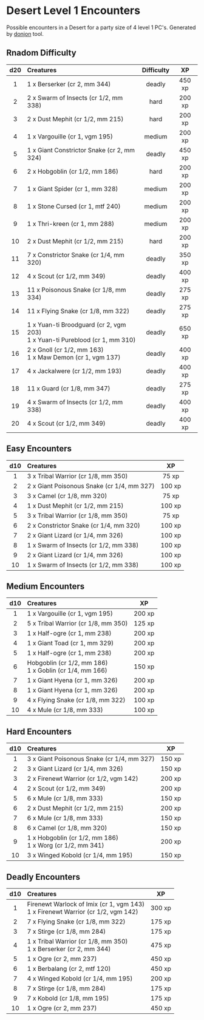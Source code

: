 # Desert Level 1 Encounters

Possible encounters in a Desert for a party size of 4 level 1 PC's. Generated by [donjon](https://donjon.bin.sh/5e/random/#type=encounter) tool.


## Rnadom Difficulty

| d20 | Creatures | Difficulty | XP |
|:---:|:--------- |:----------:|:--:|
| 1 | 1 x Berserker (cr 2, mm 344) | deadly | 450 xp |
| 2 | 2 x Swarm of Insects (cr 1/2, mm 338) | hard | 200 xp |
| 3 | 2 x Dust Mephit (cr 1/2, mm 215) | hard | 200 xp |
| 4 | 1 x Vargouille (cr 1, vgm 195) | medium | 200 xp |
| 5 | 1 x Giant Constrictor Snake (cr 2, mm 324) | deadly | 450 xp |
| 6 | 2 x Hobgoblin (cr 1/2, mm 186) | hard | 200 xp |
| 7 | 1 x Giant Spider (cr 1, mm 328) | medium | 200 xp |
| 8 | 1 x Stone Cursed (cr 1, mtf 240) | medium | 200 xp |
| 9 | 1 x Thri-kreen (cr 1, mm 288) | medium | 200 xp |
| 10 | 2 x Dust Mephit (cr 1/2, mm 215) | hard | 200 xp |
| 11 | 7 x Constrictor Snake (cr 1/4, mm 320) | deadly | 350 xp |
| 12 | 4 x Scout (cr 1/2, mm 349) | deadly | 400 xp |
| 13 | 11 x Poisonous Snake (cr 1/8, mm 334) | deadly | 275 xp |
| 14 | 11 x Flying Snake (cr 1/8, mm 322) | deadly | 275 xp |
| 15 | 1 x Yuan-ti Broodguard (cr 2, vgm 203)<br>1 x Yuan-ti Pureblood (cr 1, mm 310) | deadly | 650 xp |
| 16 | 2 x Gnoll (cr 1/2, mm 163)<br>1 x Maw Demon (cr 1, vgm 137) | deadly | 400 xp |
| 17 | 4 x Jackalwere (cr 1/2, mm 193) | deadly | 400 xp |
| 18 | 11 x Guard (cr 1/8, mm 347) | deadly | 275 xp |
| 19 | 4 x Swarm of Insects (cr 1/2, mm 338) | deadly | 400 xp |
| 20 | 4 x Scout (cr 1/2, mm 349) | deadly | 400 xp |


## Easy Encounters

| d10 | Creatures | XP |
|:---:|:--------- |:--:|
| 1 | 3 x Tribal Warrior (cr 1/8, mm 350)| 75 xp |
| 2 | 2 x Giant Poisonous Snake (cr 1/4, mm 327)| 100 xp |
| 3 | 3 x Camel (cr 1/8, mm 320)| 75 xp |
| 4 | 1 x Dust Mephit (cr 1/2, mm 215)| 100 xp |
| 5 | 3 x Tribal Warrior (cr 1/8, mm 350)| 75 xp |
| 6 | 2 x Constrictor Snake (cr 1/4, mm 320)| 100 xp |
| 7 | 2 x Giant Lizard (cr 1/4, mm 326)| 100 xp |
| 8 | 1 x Swarm of Insects (cr 1/2, mm 338)| 100 xp |
| 9 | 2 x Giant Lizard (cr 1/4, mm 326)| 100 xp |
| 10 | 1 x Swarm of Insects (cr 1/2, mm 338)| 100 xp |


## Medium Encounters

| d10 | Creatures | XP |
|:---:|:--------- |:--:|
| 1 | 1 x Vargouille (cr 1, vgm 195)| 200 xp |
| 2 | 5 x Tribal Warrior (cr 1/8, mm 350)| 125 xp |
| 3 | 1 x Half-ogre (cr 1, mm 238)| 200 xp |
| 4 | 1 x Giant Toad (cr 1, mm 329)| 200 xp |
| 5 | 1 x Half-ogre (cr 1, mm 238)| 200 xp |
| 6 | Hobgoblin (cr 1/2, mm 186)<br>1 x Goblin (cr 1/4, mm 166)| 150 xp |
| 7 | 1 x Giant Hyena (cr 1, mm 326)| 200 xp |
| 8 | 1 x Giant Hyena (cr 1, mm 326)| 200 xp |
| 9 | 4 x Flying Snake (cr 1/8, mm 322)| 100 xp |
| 10 | 4 x Mule (cr 1/8, mm 333)| 100 xp |


## Hard Encounters

| d10 | Creatures | XP |
|:---:|:--------- |:--:|
| 1 | 3 x Giant Poisonous Snake (cr 1/4, mm 327)| 150 xp |
| 2 | 3 x Giant Lizard (cr 1/4, mm 326)| 150 xp |
| 3 | 2 x Firenewt Warrior (cr 1/2, vgm 142)| 200 xp |
| 4 | 2 x Scout (cr 1/2, mm 349)| 200 xp |
| 5 | 6 x Mule (cr 1/8, mm 333)| 150 xp |
| 6 | 2 x Dust Mephit (cr 1/2, mm 215)| 200 xp |
| 7 | 6 x Mule (cr 1/8, mm 333)| 150 xp |
| 8 | 6 x Camel (cr 1/8, mm 320)| 150 xp |
| 9 | 1 x Hobgoblin (cr 1/2, mm 186)<br>1 x Worg (cr 1/2, mm 341)| 200 xp |
| 10 | 3 x Winged Kobold (cr 1/4, mm 195)| 150 xp |


## Deadly Encounters

| d10 | Creatures | XP |
|:---:|:--------- |:--:|
| 1 | Firenewt Warlock of Imix (cr 1, vgm 143)<br>1 x Firenewt Warrior (cr 1/2, vgm 142)| 300 xp |
| 2 | 7 x Flying Snake (cr 1/8, mm 322)| 175 xp |
| 3 | 7 x Stirge (cr 1/8, mm 284)| 175 xp |
| 4 | 1 x Tribal Warrior (cr 1/8, mm 350)<br>1 x Berserker (cr 2, mm 344)| 475 xp |
| 5 | 1 x Ogre (cr 2, mm 237)| 450 xp |
| 6 | 1 x Berbalang (cr 2, mtf 120)| 450 xp |
| 7 | 4 x Winged Kobold (cr 1/4, mm 195)| 200 xp |
| 8 | 7 x Stirge (cr 1/8, mm 284)| 175 xp |
| 9 | 7 x Kobold (cr 1/8, mm 195)| 175 xp |
| 10 | 1 x Ogre (cr 2, mm 237)| 450 xp |
